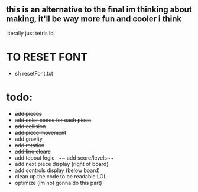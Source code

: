 ## this is an alternative to the final im thinking about making, it'll be way more fun and cooler i think

literally just tetris lol

# **TO RESET FONT**
- sh resetFont.txt

# todo:

- ~~add pieces~~ 
- ~~add color codes for each piece~~
- ~~add collision~~
- ~~add piece movement~~
- ~~add gravity~~
- ~~add rotation~~
- ~~add line clears~~
- add topout logic
-~~ add score/levels~~
- add next piece display (right of board)
- add controls display (below board)
- clean up the code to be readable LOL
- optimize (im not gonna do this part)
